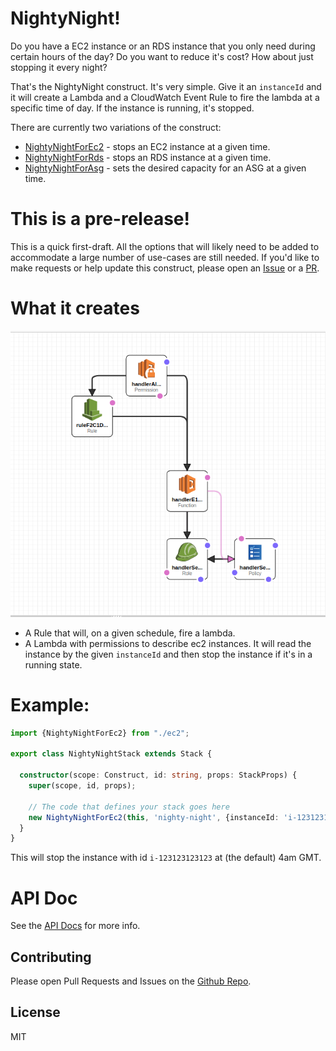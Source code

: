 # NightyNight!

Do you have a EC2 instance or an RDS instance that you only need during certain hours of the day? Do you want to reduce it's cost? How about just stopping it every night?

That's the NightyNight construct. It's very simple. Give it an `instanceId` and it will create a Lambda and a CloudWatch Event Rule to fire the lambda at a specific time of day. If the instance is running, it's stopped.

There are currently two variations of the construct:

* [NightyNightForEc2](./API.md#matthewbonig-nightynight-nightynightforec2) - stops an EC2 instance at a given time.
* [NightyNightForRds](./API.md#matthewbonig-nightynight-nightynightforrds) - stops an RDS instance at a given time.
* [NightyNightForAsg](./API.md#matthewbonig-nightynight-nightynightforasg) - sets the desired capacity for an ASG at a given time.

# This is a pre-release!

This is a quick first-draft. All the options that will likely need to be added to accommodate a large
number of use-cases are still needed. If you'd like to make requests or help update this construct, please
open an [Issue](https://github.com/mbonig/nightynight/issues) or a [PR](https://github.com/mbonig/cicd-spa-website/pulls).

# What it creates

![arch.png](./arch.png)

* A Rule that will, on a given schedule, fire a lambda. 
* A Lambda with permissions to describe ec2 instances. It will read the instance by the given `instanceId` and then stop the instance if it's in a running state.

# Example:

```typescript
import {NightyNightForEc2} from "./ec2";

export class NightyNightStack extends Stack {

  constructor(scope: Construct, id: string, props: StackProps) {
    super(scope, id, props);

    // The code that defines your stack goes here
    new NightyNightForEc2(this, 'nighty-night', {instanceId: 'i-123123123123'});
  }
}

```

This will stop the instance with id `i-123123123123` at (the default) 4am GMT.

# API Doc

See the [API Docs](./API.md) for more info.

## Contributing

Please open Pull Requests and Issues on the [Github Repo](https://github.com/mbonig/nightynight).

## License

MIT
